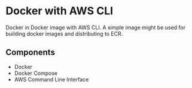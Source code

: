 # Docker with AWS CLI

Docker in Docker image with AWS CLI. A simple image might be used for building docker images and distributing to ECR.

## Components

* Docker
* Docker Compose
* AWS Command Line Interface

